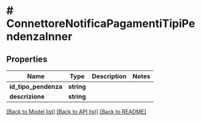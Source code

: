 # # ConnettoreNotificaPagamentiTipiPendenzaInner

## Properties

Name | Type | Description | Notes
------------ | ------------- | ------------- | -------------
**id_tipo_pendenza** | **string** |  |
**descrizione** | **string** |  |

[[Back to Model list]](../../README.md#models) [[Back to API list]](../../README.md#endpoints) [[Back to README]](../../README.md)
